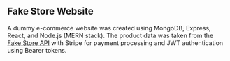 ## Fake Store Website 
A dummy e-commerce website was created using MongoDB, Express, React, and Node.js (MERN stack). The product data was taken from the [Fake Store API](https://fakestoreapi.com/) with Stripe for payment processing and JWT authentication using Bearer tokens. 
